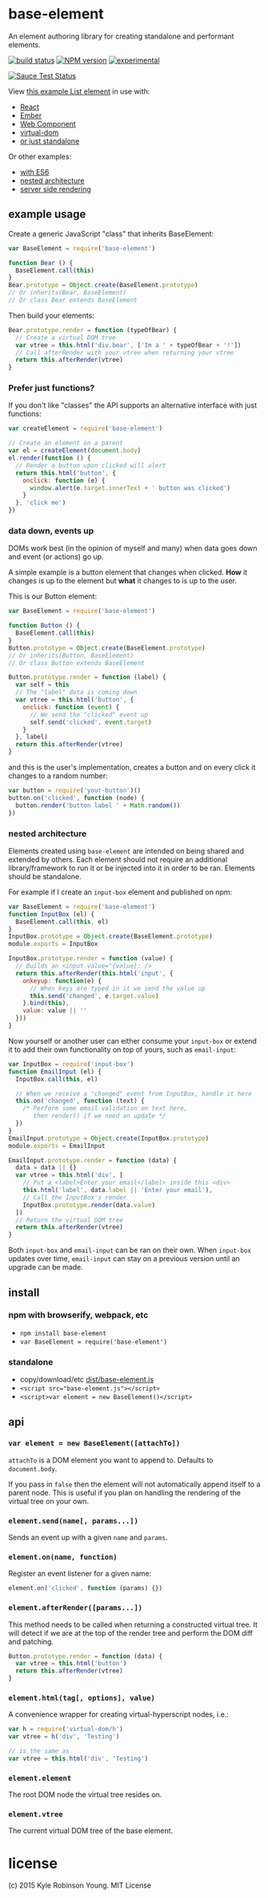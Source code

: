 # base-element
An element authoring library for creating standalone and performant elements.

[![build status](https://secure.travis-ci.org/shama/base-element.svg)](https://travis-ci.org/shama/base-element)
[![NPM version](https://badge.fury.io/js/base-element.svg)](https://badge.fury.io/js/base-element)
[![experimental](http://hughsk.github.io/stability-badges/dist/experimental.svg)](http://github.com/hughsk/stability-badges)

[![Sauce Test Status](https://saucelabs.com/browser-matrix/shama.svg)](https://saucelabs.com/u/shama)

View [this example List element](https://github.com/shama/base-element/blob/master/examples/list.js) in use with:
* [React](https://github.com/shama/base-element/blob/master/examples/react.js)
* [Ember](https://github.com/shama/base-element/blob/master/examples/ember.js)
* [Web Component](https://github.com/shama/base-element/blob/master/examples/webcomponent.js)
* [virtual-dom](https://github.com/shama/base-element/blob/master/examples/virtual-dom.js)
* [or just standalone](https://github.com/shama/base-element/blob/master/examples/standalone.js)

Or other examples:
* [with ES6](https://github.com/shama/base-element/blob/master/examples/es6.js)
* [nested architecture](https://github.com/shama/base-element/blob/master/examples/nesting.js)
* [server side rendering](https://github.com/shama/base-element/blob/master/examples/server-side.js)

## example usage
Create a generic JavaScript "class" that inherits BaseElement:

```js
var BaseElement = require('base-element')

function Bear () {
  BaseElement.call(this)
}
Bear.prototype = Object.create(BaseElement.prototype)
// Or inherits(Bear, BaseElement)
// Or class Bear extends BaseElement
```

Then build your elements:

```js
Bear.prototype.render = function (typeOfBear) {
  // Create a virtual DOM tree
  var vtree = this.html('div.bear', ['Im a ' + typeOfBear + '!'])
  // Call afterRender with your vtree when returning your vtree
  return this.afterRender(vtree)
}
```

### Prefer just functions?
If you don't like "classes" the API supports an alternative interface with just
functions:

```js
var createElement = require('base-element')

// Create an element on a parent
var el = createElement(document.body)
el.render(function () {
  // Render a button upon clicked will alert
  return this.html('button', {
    onclick: function (e) {
      window.alert(e.target.innerText + ' button was clicked')
    }
  }, 'click me')
})
```

### data down, events up
DOMs work best (in the opinion of myself and many) when data goes down
and event (or actions) go up.

A simple example is a button element that changes when clicked. **How** it
changes is up to the element but **what** it changes to is up to the user.

This is our Button element:

```js
var BaseElement = require('base-element')

function Button () {
  BaseElement.call(this)
}
Button.prototype = Object.create(BaseElement.prototype)
// Or inherits(Button, BaseElement)
// Or class Button extends BaseElement

Button.prototype.render = function (label) {
  var self = this
  // The "label" data is coming down
  var vtree = this.html('button', {
    onclick: function (event) {
      // We send the "clicked" event up
      self.send('clicked', event.target)
    }
  }, label)
  return this.afterRender(vtree)
}
```

and this is the user's implementation, creates a button and on every click it
changes to a random number:

```js
var button = require('your-button')()
button.on('clicked', function (node) {
  button.render('button label ' + Math.random())
})
```

### nested architecture
Elements created using `base-element` are intended on being shared and extended
by others. Each element should not require an additional library/framework to
run it or be injected into it in order to be ran. Elements should be standalone.

For example if I create an `input-box` element and published on npm:

```js
var BaseElement = require('base-element')
function InputBox (el) {
  BaseElement.call(this, el)
}
InputBox.prototype = Object.create(BaseElement.prototype)
module.exports = InputBox

InputBox.prototype.render = function (value) {
  // Builds an <input value="{value}: />
  return this.afterRender(this.html('input', {
    onkeyup: function(e) {
      // When keys are typed in it we send the value up
      this.send('changed', e.target.value)
    }.bind(this),
    value: value || ''
  }))
}
```

Now yourself or another user can either consume your `input-box` or extend it
to add their own functionality on top of yours, such as `email-input`:

```js
var InputBox = require('input-box')
function EmailInput (el) {
  InputBox.call(this, el)

  // When we receive a "changed" event from InputBox, handle it here
  this.on('changed', function (text) {
    /* Perform some email validation on text here,
       then render() if we need an update */
  })
}
EmailInput.prototype = Object.create(InputBox.prototype)
module.exports = EmailInput

EmailInput.prototype.render = function (data) {
  data = data || {}
  var vtree = this.html('div', [
    // Put a <label>Enter your email</label> inside this <div>
    this.html('label', data.label || 'Enter your email'),
    // Call the InputBox's render
    InputBox.prototype.render(data.value)
  ])
  // Return the virtual DOM tree
  return this.afterRender(vtree)
}
```

Both `input-box` and `email-input` can be ran on their own. When `input-box`
updates over time, `email-input` can stay on a previous version until an upgrade
can be made.

## install

### npm with browserify, webpack, etc

* `npm install base-element`
* `var BaseElement = require('base-element')`

### standalone

* copy/download/etc [dist/base-element.js](https://github.com/shama/base-element/blob/master/dist/base-element.js)
* `<script src="base-element.js"></script>`
* `<script>var element = new BaseElement()</script>`

## api

### `var element = new BaseElement([attachTo])`
`attachTo` is a DOM element you want to append to. Defaults to `document.body`.

If you pass in `false` then the element will not automatically append itself to
a parent node. This is useful if you plan on handling the rendering of the
virtual tree on your own.

### `element.send(name[, params...])`
Sends an event up with a given `name` and `params`.

### `element.on(name, function)`
Register an event listener for a given name:

```js
element.on('clicked', function (params) {})
```

### `element.afterRender([params...])`
This method needs to be called when returning a constructed virtual tree. It
will detect if we are at the top of the render tree and perform the DOM diff
and patching.

```js
Button.prototype.render = function (data) {
  var vtree = this.html('button')
  return this.afterRender(vtree)
}
```

### `element.html(tag[, options], value)`
A convenience wrapper for creating virtual-hyperscript nodes, i.e.:

```js
var h = require('virtual-dom/h')
var vtree = h('div', 'Testing')

// is the same as
var vtree = this.html('div', 'Testing')
```

### `element.element`
The root DOM node the virtual tree resides on.

### `element.vtree`
The current virtual DOM tree of the base element.

# license
(c) 2015 Kyle Robinson Young. MIT License
